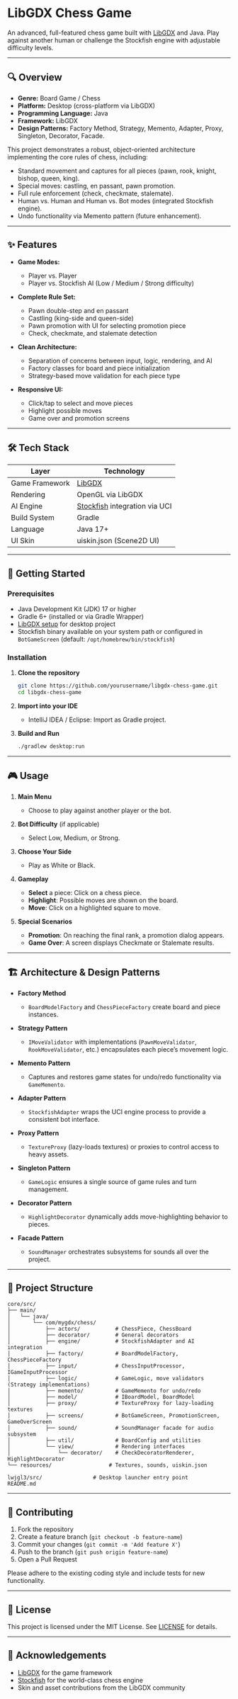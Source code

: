 # LibGDX Chess Game

An advanced, full-featured chess game built with [LibGDX](https://libgdx.com/) and Java. Play against another human or challenge the Stockfish engine with adjustable difficulty levels.

---

## 🔍 Overview

* **Genre:** Board Game / Chess
* **Platform:** Desktop (cross-platform via LibGDX)
* **Programming Language:** Java
* **Framework:** LibGDX
* **Design Patterns:** Factory Method, Strategy, Memento, Adapter, Proxy, Singleton, Decorator, Facade.

This project demonstrates a robust, object-oriented architecture implementing the core rules of chess, including:

* Standard movement and captures for all pieces (pawn, rook, knight, bishop, queen, king).
* Special moves: castling, en passant, pawn promotion.
* Full rule enforcement (check, checkmate, stalemate).
* Human vs. Human and Human vs. Bot modes (integrated Stockfish engine).
* Undo functionality via Memento pattern (future enhancement).

---

## ✨ Features

* **Game Modes:**

    * Player vs. Player
    * Player vs. Stockfish AI (Low / Medium / Strong difficulty)
* **Complete Rule Set:**

    * Pawn double-step and en passant
    * Castling (king-side and queen-side)
    * Pawn promotion with UI for selecting promotion piece
    * Check, checkmate, and stalemate detection
* **Clean Architecture:**

    * Separation of concerns between input, logic, rendering, and AI
    * Factory classes for board and piece initialization
    * Strategy-based move validation for each piece type
* **Responsive UI:**

    * Click/tap to select and move pieces
    * Highlight possible moves
    * Game over and promotion screens

---

## 🛠 Tech Stack

| Layer          | Technology                                                   |
| -------------- | ------------------------------------------------------------ |
| Game Framework | [LibGDX](https://libgdx.com/)                                |
| Rendering      | OpenGL via LibGDX                                            |
| AI Engine      | [Stockfish](https://stockfishchess.org/) integration via UCI |
| Build System   | Gradle                                                       |
| Language       | Java 17+                                                     |
| UI Skin        | uiskin.json (Scene2D UI)                                     |

---

## 🚀 Getting Started

### Prerequisites

* Java Development Kit (JDK) 17 or higher
* Gradle 6+ (installed or via Gradle Wrapper)
* [LibGDX setup](https://libgdx.com/dev/setup/) for desktop project
* Stockfish binary available on your system path or configured in `BotGameScreen` (default: `/opt/homebrew/bin/stockfish`)

### Installation

1. **Clone the repository**

   ```bash
   git clone https://github.com/yourusername/libgdx-chess-game.git
   cd libgdx-chess-game
   ```
2. **Import into your IDE**

    * IntelliJ IDEA / Eclipse: Import as Gradle project.
3. **Build and Run**

   ```bash
   ./gradlew desktop:run
   ```

---

## 🎮 Usage

1. **Main Menu**

    * Choose to play against another player or the bot.
2. **Bot Difficulty** (if applicable)

    * Select Low, Medium, or Strong.
3. **Choose Your Side**

    * Play as White or Black.
4. **Gameplay**

    * **Select** a piece: Click on a chess piece.
    * **Highlight**: Possible moves are shown on the board.
    * **Move**: Click on a highlighted square to move.
5. **Special Scenarios**

    * **Promotion**: On reaching the final rank, a promotion dialog appears.
    * **Game Over**: A screen displays Checkmate or Stalemate results.

---

## 🏗 Architecture & Design Patterns

* **Factory Method**

    * `BoardModelFactory` and `ChessPieceFactory` create board and piece instances.
* **Strategy Pattern**

    * `IMoveValidator` with implementations (`PawnMoveValidator`, `RookMoveValidator`, etc.) encapsulates each piece’s movement logic.
* **Memento Pattern**

    * Captures and restores game states for undo/redo functionality via `GameMemento`.
* **Adapter Pattern**

    * `StockfishAdapter` wraps the UCI engine process to provide a consistent bot interface.
* **Proxy Pattern**

    * `TextureProxy` (lazy-loads textures) or proxies to control access to heavy assets.
* **Singleton Pattern**

    * `GameLogic` ensures a single source of game rules and turn management.
* **Decorator Pattern**

    * `HighlightDecorator` dynamically adds move-highlighting behavior to pieces.
* **Facade Pattern**

    * `SoundManager` orchestrates subsystems for sounds all over the project.

---

## 📁 Project Structure

```
core/src/
├── main/
│   └── java/
│       └── com/mygdx/chess/
│           ├── actors/           # ChessPiece, ChessBoard
│           ├── decorator/        # General decorators
│           ├── engine/           # StockfishAdapter and AI integration
│           ├── factory/          # BoardModelFactory, ChessPieceFactory
│           ├── input/            # ChessInputProcessor, IGameInputProcessor
│           ├── logic/            # GameLogic, move validators (Strategy implementations)
│           ├── memento/          # GameMemento for undo/redo
│           ├── model/            # IBoardModel, BoardModel
│           ├── proxy/            # TextureProxy for lazy-loading textures
│           ├── screens/          # BotGameScreen, PromotionScreen, GameOverScreen
│           ├── sound/            # SoundManager facade for audio subsystem
│           ├── util/             # BoardConfig and utilities
│           └── view/             # Rendering interfaces
│               └── decorator/    # CheckDecoratorRenderer, HighlightDecorator
└── resources/                  # Textures, sounds, uiskin.json

lwjgl3/src/                # Desktop launcher entry point
README.md
```

---

## 🤝 Contributing

1. Fork the repository
2. Create a feature branch (`git checkout -b feature-name`)
3. Commit your changes (`git commit -m 'Add feature X'`)
4. Push to the branch (`git push origin feature-name`)
5. Open a Pull Request

Please adhere to the existing coding style and include tests for new functionality.

---

## 📜 License

This project is licensed under the MIT License. See [LICENSE](LICENSE) for details.

---

## 🙏 Acknowledgements

* [LibGDX](https://libgdx.com/) for the game framework
* [Stockfish](https://stockfishchess.org/) for the world-class chess engine
* Skin and asset contributions from the LibGDX community
